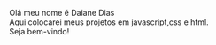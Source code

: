  Olá meu nome é Daiane Dias<br>
Aqui colocarei meus  projetos em javascript,css e html.<br>
Seja bem-vindo!

